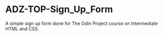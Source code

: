 # ADZ-TOP-Sign_Up_Form
A simple sign up form done for The Odin Project course on Intermediate HTML and CSS.
